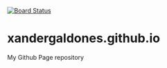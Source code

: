 [![Board Status](https://dev.azure.com/alexandergaldones/7ee27ec1-3a02-49ac-8164-714663c2adee/9e0d5369-0577-4564-b633-806d74fd3a30/_apis/work/boardbadge/441e1a97-389e-49ea-ab66-669b1d2e9506)](https://dev.azure.com/alexandergaldones/7ee27ec1-3a02-49ac-8164-714663c2adee/_boards/board/t/9e0d5369-0577-4564-b633-806d74fd3a30/Microsoft.RequirementCategory)
# xandergaldones.github.io
My Github Page repository

